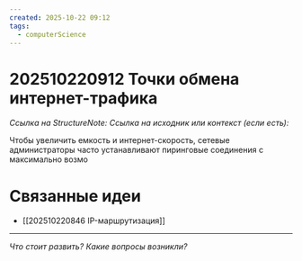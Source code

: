 ```yaml
---
created: 2025-10-22 09:12
tags:
  - computerScience
---
```

# 202510220912 Точки обмена интернет-трафика

*Ссылка на StructureNote:*
*Ссылка на исходник или контекст (если есть):* 

Чтобы увеличить емкость и интернет-скорость, сетевые администраторы часто устанавливают пиринговые соединения с максимально возмо

# Связанные идеи
- [[202510220846 IP-маршрутизация]]
---

*Что стоит развить? Какие вопросы возникли?*